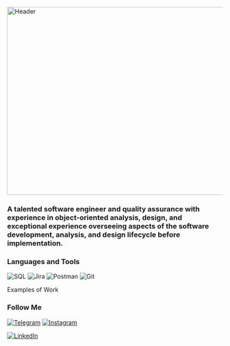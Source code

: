 [<img alt="Header" height="440" src="https://github.com/KIngGidra/KingGidra/blob/main/.idea/Assets/Ao.gif" width="900"/>](https://dou.ua/users/igor-strelbitskii/)


### A talented software engineer and quality assurance with experience in object-oriented analysis, design, and exceptional experience overseeing aspects of the software development, analysis, and design lifecycle before implementation.
    
### Languages and Tools

![SQL](https://img.shields.io/badge/-Sql-090909?style=for-the-badge&logo=mysql)      ![Jira](https://img.shields.io/badge/-Jira-090909?style=for-the-badge&logo=jiraSoftware) ![Postman](https://img.shields.io/badge/-Postman-090909?style=for-the-badge&logo=Postman)
![Git](https://img.shields.io/badge/-Git-090909?style=for-the-badge&logo=Git) 

Examples of Work


### Follow Me



[![Telegram](https://img.shields.io/badge/-Telegram-090909?style=for-the-badge&logo=telegram&logoColor=27A0D9)](https://t.me/SoulTraderOdds)
[![Instagram](https://img.shields.io/badge/-Instagram-090909?style=for-the-badge&logo=instagram&logoColor=B4068E)](https://www.instagram.com/igorstrelbitsky)

[![LinkedIn](https://img.shields.io/badge/-LinkedIn-090909?style=for-the-badge&logo=linkedin&logoColor=007BB6)](https://www.linkedin.com/in/%D0%B8%D0%B3%D0%BE%D1%80%D1%8C-%D1%81%D1%82%D1%80%D0%B5%D0%BB%D1%8C%D0%B1%D0%B8%D1%86%D0%BA%D0%B8%D0%B9-00b74a245/)
